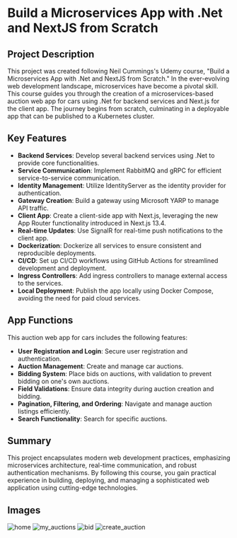 # Build a Microservices App with .Net and NextJS from Scratch

## Project Description

This project was created following Neil Cummings's Udemy course, "Build a Microservices App with .Net and NextJS from Scratch." In the ever-evolving web development landscape, microservices have become a pivotal skill. This course guides you through the creation of a microservices-based auction web app for cars using .Net for backend services and Next.js for the client app. The journey begins from scratch, culminating in a deployable app that can be published to a Kubernetes cluster.

## Key Features

- **Backend Services**: Develop several backend services using .Net to provide core functionalities.
- **Service Communication**: Implement RabbitMQ and gRPC for efficient service-to-service communication.
- **Identity Management**: Utilize IdentityServer as the identity provider for authentication.
- **Gateway Creation**: Build a gateway using Microsoft YARP to manage API traffic.
- **Client App**: Create a client-side app with Next.js, leveraging the new App Router functionality introduced in Next.js 13.4.
- **Real-time Updates**: Use SignalR for real-time push notifications to the client app.
- **Dockerization**: Dockerize all services to ensure consistent and reproducible deployments.
- **CI/CD**: Set up CI/CD workflows using GitHub Actions for streamlined development and deployment.
- **Ingress Controllers**: Add ingress controllers to manage external access to the services.
- **Local Deployment**: Publish the app locally using Docker Compose, avoiding the need for paid cloud services.

## App Functions

This auction web app for cars includes the following features:

- **User Registration and Login**: Secure user registration and authentication.
- **Auction Management**: Create and manage car auctions.
- **Bidding System**: Place bids on auctions, with validation to prevent bidding on one's own auctions.
- **Field Validations**: Ensure data integrity during auction creation and bidding.
- **Pagination, Filtering, and Ordering**: Navigate and manage auction listings efficiently.
- **Search Functionality**: Search for specific auctions.

## Summary

This project encapsulates modern web development practices, emphasizing microservices architecture, real-time communication, and robust authentication mechanisms. By following this course, you gain practical experience in building, deploying, and managing a sophisticated web application using cutting-edge technologies.

## Images
![home](https://github.com/BotoZ/Carsties/assets/164318311/62d5c14f-5975-4893-93c5-32c7236c604c)
![my_auctions](https://github.com/BotoZ/Carsties/assets/164318311/ee7c26f3-7d77-4ddb-8cf6-00b8f5b7ad76)
![bid](https://github.com/BotoZ/Carsties/assets/164318311/5038b50b-be27-4e77-b2c1-5d1863e27d38)
![create_auction](https://github.com/BotoZ/Carsties/assets/164318311/3c626079-ffb9-4b5d-b77a-d5a87a94d4b0)
